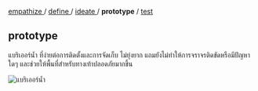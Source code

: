[ empathize ](empathize.md) / [ define ](define.md) / [ ideate ](ideate.md) / **prototype** / [ test ](test.md)

## prototype

แบริเออร์น้ำ ที่ง่ายต่อการติดตั้งและการจัดเก็บ ไม่ยุ่งยาก แถมยังไม่ทำให้การจราจรติดขัดหรือมีปัญหาใดๆ และช่วยให้พื้นที่สำหรับทางเท้าปลอดภัยมากขึ้น

![แบริเออร์น้ำ](assets/prototype/IMG_0309.PNG)